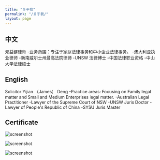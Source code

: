 ```yaml
---
title: "关于我"
permalink: "/关于我/"
layout: page
---
```


## 中文

邓益健律师
-业务范围：专注于家庭法律事务和中小企业法律事务。
-澳大利亚执业律师
-新南威尔士州最高法院律师
-UNSW 法律博士
-中国法律职业资格
-中山大学法律硕士



## English

Solicitor Yijian （James） Deng
-Practice areas: Focusing on Family legal matter and Small and Medium Enterprises legal matter.
-Australian Legal Practitioner 
-Lawyer of the Supreme Court of NSW
-UNSW Juris Doctor 
-Lawyer of People's Republic of China
-SYSU Juris Master



## Certificate

![screenshot](https://1drv.ms/u/s!AtrFj1aJf8Tsga5PZQOPZZINJuIcUg?e=wWjxrn)

![screenshot](https://user-images.githubusercontent.com/4943215/109431832-b6cac080-7a08-11eb-9c5e-a058680c23a1.png)

![screenshot](https://user-images.githubusercontent.com/4943215/73125194-5f0b8b80-3fa4-11ea-805c-8387187503ad.png)
